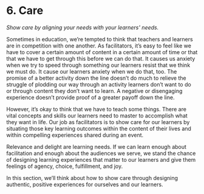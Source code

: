 # 6. Care

_Show care by aligning your needs with your learners' needs._

Sometimes in education, we’re tempted to think that teachers and learners are in competition with one another. As facilitators, it’s easy to feel like we have to cover a certain amount of content in a certain amount of time or that that we have to get through this before we can do that. It causes us anxiety when we try to speed through something our learners resist that we think we must do. It cause our learners anxiety when we do that, too. The promise of a better activity down the line doesn’t do much to relieve the struggle of plodding our way through an activity learners don’t want to do or through content they don’t want to learn. A negative or disengaging experience doesn’t provide proof of a greater payoff down the line.

However, it’s okay to think that we have to teach some things. There are vital concepts and skills our learners need to master to accomplish what they want in life. Our job as facilitators is to show care for our learners by situating those key learning outcomes within the content of their lives and within compelling experiences shared during an event.

Relevance and delight are learning needs. If we can learn enough about facilitation and enough about the audiences we serve, we stand the chance of designing learning experiences that matter to our learners and give them feelings of agency, choice, fulfillment, and joy.

In this section, we’ll think about how to show care through designing authentic, positive experiences for ourselves and our learners.

